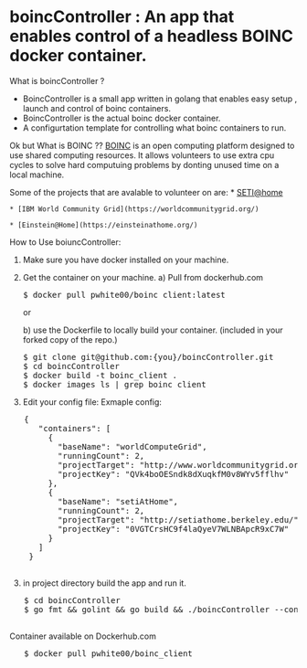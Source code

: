# boincController : An app that enables control of a headless BOINC docker container.

What is boincController ?

 - BoincController is a small app written in golang that enables easy setup , launch and control of boinc containers.
 - BoincController is the actual boinc docker container.
 - A configurtation template for controlling what boinc containers to run.

Ok but What is BOINC ??
  [BOINC](https://boinc.berkeley.edu/) is an open computing platform designed to use shared computing resources. It allows
  volunteers to use extra cpu cycles to solve hard computuing problems by donting unused time on a local machine.
  
  Some of the projects that are avalable to volunteer on are:
    * [SETI@home](https://setiathome.berkeley.edu/)

    * [IBM World Community Grid](https://worldcommunitygrid.org/)
    
    * [Einstein@Home](https://einsteinathome.org/)
   
   
   
   How to Use boiuncController:
   
   1) Make sure you have docker installed on your machine.
   2) Get the container on your machine.
      a) Pull from dockerhub.com
      <pre>
      $ docker pull pwhite00/boinc_client:latest
      </pre>

      or 


      b) use the Dockerfile to locally build your container. (included in your forked copy of the repo.)
      <pre>
      $ git clone git@github.com:{you}/boincController.git
      $ cd boincController
      $ docker build -t boinc_client .
      $ docker images ls | grep boinc_client
      </pre>
   2) Edit your config file:
   Exmaple config:
   <pre>
   {
      "containers": [
        {
          "baseName": "worldComputeGrid",
          "runningCount": 2,
          "projectTarget": "http://www.worldcommunitygrid.org/",
          "projectKey": "QVk4boOESndk8dXuqkfM0v8WYv5fflhv"   <--- not my real project key
        },
        {
          "baseName": "setiAtHome",
          "runningCount": 2,
          "projectTarget": "http://setiathome.berkeley.edu/",
          "projectKey": "0VGTCrsHC9f4laQyeV7WLNBApcR9xC7W"   <--- not my real project key
        }
      ]
    }
    </pre> 
   3) in project directory build the app and run it.
   <pre>
   $ cd boincController
   $ go fmt && golint && go build && ./boincController --config {your config.json}
   </pre>
   
   
   Container available on Dockerhub.com
   <pre>
   $ docker pull pwhite00/boinc_client
   </pre>
